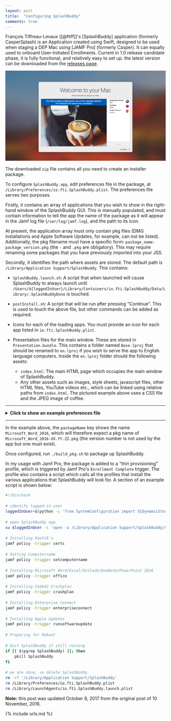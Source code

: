 ```yaml
---
layout: post
title:  "Configuring SplashBuddy"
comments: true
---
```


François Tiffreau-Levaux ([@ftiff])'s [SplashBuddy] application (formerly CasperSplash) is an Application created using Swift, designed to be used when staging a DEP Mac using [JAMF Pro] (formerly Casper). It can equally used to onboard User-Initiated Enrollments. Current in 1.0 release candidate phase, it is fully functional, and relatively easy to set up. the latest version can be downloaded from the [releases page](https://github.com/ftiff/SplashBuddy/releases).

![img-1]

The downloaded `zip` file contains all you need to create an installer package.

To configure `SplashBuddy.app`, edit preferences file in the package, at `/Library/Preferences/io.fti.SplashBuddy.plist`. The preferences file serves two purposes.  

Firstly, it contains an array of applications that you wish to show in the right-hand window of the SplashBuddy GUI.  This is manually populated, and must contain information to tell the app the name of the package as it will appear in the Jamf log file (`/var/log/jamf.log`), and the path to its icon.  

At present, the application array must only contain pkg files (DMG installations and Apple Software Updates, for example, can not be listed).  Additionally, the pkg filename must have a specific form: `package_name-package_version.pkg` (the `-` and `.pkg` are obligatory). This may require renaming some packages that you have previously imported into your JSS.

Secondly, it identifies the path where assets are stored. The default path is `/Library/Application Support/SplashBuddy`. This contains:

* `SplashBuddy.launch.sh`: A script that when launched will cause SplashBuddy to always launch until `/Users/${loggedInUser}/Library/Containers/io.fti.SplashBuddy/Data/Library/.SplashBuddyDone` is touched.

* `postInstall.sh`: A script that will be run after pressing "Continue". This is used to touch the above file, but other commands can be added as required.

* Icons for each of the loading apps. You must provide an icon for each app listed in `io.fti.SplashBuddy.plist`.

* Presentation files for the main window. These are stored in `Presentation.bundle`. This contains a folder named `Base.lproj` that should be renamed to `en.lproj` if you wish to serve the app to English language computers. Inside the `en.lproj` folder should the following assets:

    - `index.html`: The main HTML page which occupies the main window of SplashBuddy.
    - Any other assets such as images, style sheets, javascript files, other HTML files, YouTube videos etc., which can be linked using relative paths from `index.html`. The pictured example above uses a CSS file and the JPEG image of coffee.

---

<details>
<summary><b>Click to show an example preferences file</b></summary>

```xml
<?xml version="1.0" encoding="UTF-8"?>
<!DOCTYPE plist PUBLIC "-//Apple//DTD PLIST 1.0//EN" "http://www.apple.com/DTDs/PropertyList-1.0.dtd">
<plist version="1.0">
<dict>
    <key>assetPath</key>
    <string>/Library/Application Support/SplashBuddy</string>
    <key>applicationsArray</key>
    <array>
        <dict>
            <key>canContinue</key>
            <false/>
            <key>displayName</key>
            <string>Microsoft Word 2016</string>
            <key>description</key>
            <string>Office application</string>
            <key>iconRelativePath</key>
            <string>icons/Microsoft Word.png</string>
            <key>packageName</key>
            <string>Microsoft_Word_2016</string>
        </dict>
        <dict>
            <key>canContinue</key>
            <true/>
            <key>displayName</key>
            <string>Microsoft Excel 2016</string>
            <key>description</key>
            <string>Office application</string>
            <key>iconRelativePath</key>
            <string>icons/Microsoft Excel.png</string>
            <key>packageName</key>
            <string>Microsoft_Excel_2016</string>
        </dict>
    </array>
</dict>
</plist>
```

</details>

---

In the example above, the `packageName` key shows the name `Microsoft_Word_2016`, which will therefore expect a pkg name of `Microsoft_Word_2016-XX.YY.ZZ.pkg` (the version number is not used by the app but one must exist).

Once configured, run `./build_pkg.sh` to package up SplashBuddy.

In my usage with Jamf Pro, the package is added to a "thin provisioning" profile, which is triggered by Jamf Pro's `Enrollment Complete` trigger. The profile also contains a script which calls all the profiles that install the various applications that SplashBuddy will look for. A section of an example script is shown below:

~~~ bash
#!/bin/bash

# identify logged-in user
loggedInUser=$(python -c 'from SystemConfiguration import SCDynamicStoreCopyConsoleUser; import sys; username = (SCDynamicStoreCopyConsoleUser(None, None, None) or [None])[0]; username = [username,""][username in [u"loginwindow", None, u""]]; sys.stdout.write(username + "\n");')

# open SplashBuddy app
su $loggedInUser -c 'open -a /Library/Application Support/SplashBuddy/SplashBuddy.app'

# Installing RootCA's
jamf policy -trigger certs

# Setting Computername
jamf policy -trigger setcomputername

# Installing Microsoft Word/Excel/Outlook/OneNote/PowerPoint 2016
jamf policy -trigger office

# Installing Code42 Crashplan
jamf policy -trigger crashplan

# Installing Enterprise Connect
jamf policy -trigger enterpriseconnect

# Installing Apple Updates
jamf policy -trigger runsoftwareupdate

# Preparing for Reboot

# Quit SplashBuddy if still running
if [[ $(pgrep SplashBuddy) ]]; then
	pkill SplashBuddy
fi

# we are done, so delete SplashBuddy
rm -rf '/Library/Application Support/SplashBuddy'
rm /Library/Preferences/io.fti.SplashBuddy.plist
rm /Library/LaunchAgents/io.fti.SplashBuddy.launch.plist
~~~

**Note:** this post was updated October 8, 2017 from the original post of 10 November, 2016.

[img-1]: /assets/images/SplashBuddy-1.png


{% include urls.md %}
